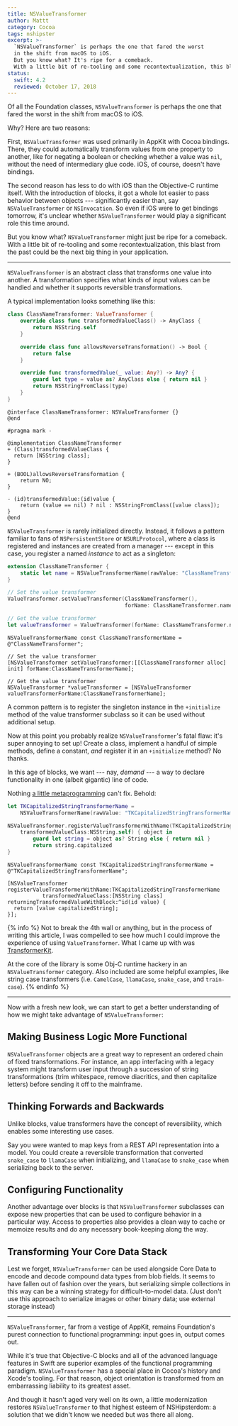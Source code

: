 ```yaml
---
title: NSValueTransformer
author: Mattt
category: Cocoa
tags: nshipster
excerpt: >-
  `NSValueTransformer` is perhaps the one that fared the worst
  in the shift from macOS to iOS.
  But you know what? It's ripe for a comeback. 
  With a little bit of re-tooling and some recontextualization, this blast from the past could be the next big thing in your application.
status:
  swift: 4.2
  reviewed: October 17, 2018
---
```


Of all the Foundation classes,
`NSValueTransformer` is perhaps the one that fared the worst
in the shift from macOS to iOS.

Why? Here are two reasons:

First,
`NSValueTransformer` was used primarily in AppKit with Cocoa bindings.
There, they could automatically transform values from one property to another,
like for negating a boolean or checking whether a value was `nil`,
without the need of intermediary glue code.
iOS, of course, doesn't have bindings.

The second reason has less to do with iOS than the Objective-C runtime itself.
With the introduction of blocks,
it got a whole lot easier to pass behavior between objects ---
significantly easier than, say `NSValueTransformer` or `NSInvocation`.
So even if iOS were to get bindings tomorrow,
it's unclear whether `NSValueTransformer`
would play a significant role this time around.

But you know what?
`NSValueTransformer` might just be ripe for a comeback.
With a little bit of re-tooling and some recontextualization,
this blast from the past could be the next big thing in your application.

---

`NSValueTransformer` is an abstract class that transforms one value into another.
A transformation specifies what kinds of input values can be handled
and whether it supports reversible transformations.

A typical implementation looks something like this:

```swift
class ClassNameTransformer: ValueTransformer {
    override class func transformedValueClass() -> AnyClass {
        return NSString.self
    }

    override class func allowsReverseTransformation() -> Bool {
        return false
    }

    override func transformedValue(_ value: Any?) -> Any? {
        guard let type = value as? AnyClass else { return nil }
        return NSStringFromClass(type)
    }
}
```

```objc
@interface ClassNameTransformer: NSValueTransformer {}
@end

#pragma mark -

@implementation ClassNameTransformer
+ (Class)transformedValueClass {
  return [NSString class];
}

+ (BOOL)allowsReverseTransformation {
    return NO;
}

- (id)transformedValue:(id)value {
    return (value == nil) ? nil : NSStringFromClass([value class]);
}
@end
```

`NSValueTransformer` is rarely initialized directly.
Instead, it follows a pattern familiar to fans of
`NSPersistentStore` or `NSURLProtocol`,
where a class is registered and instances are created from a manager ---
except in this case, you register a named _instance_ to act as a singleton:

```swift
extension ClassNameTransformer {
    static let name = NSValueTransformerName(rawValue: "ClassNameTransformer")
}

// Set the value transformer
ValueTransformer.setValueTransformer(ClassNameTransformer(),
                                     forName: ClassNameTransformer.name)

// Get the value transformer
let valueTransformer = ValueTransformer(forName: ClassNameTransformer.name)
```

```objc
NSValueTransformerName const ClassNameTransformerName = @"ClassNameTransformer";

// Set the value transformer
[NSValueTransformer setValueTransformer:[[ClassNameTransformer alloc] init] forName:ClassNameTransformerName];

// Get the value transformer
NSValueTransformer *valueTransformer = [NSValueTransformer valueTransformerForName:ClassNameTransformerName];
```

A common pattern is to register the singleton instance
in the `+initialize` method of the value transformer subclass
so it can be used without additional setup.

Now at this point you probably realize `NSValueTransformer`'s fatal flaw:
it's super annoying to set up!
Create a class,
implement a handful of simple methods,
define a constant,
_and_ register it in an `+initialize` method? No thanks.

In this age of blocks,
we want --- nay, _demand_ ---
a way to declare functionality in one (albeit gigantic) line of code.

Nothing [a little metaprogramming](https://github.com/mattt/TransformerKit/blob/master/TransformerKit/NSValueTransformer%2BTransformerKit.m#L36) can't fix.
Behold:

```swift
let TKCapitalizedStringTransformerName =
    NSValueTransformerName(rawValue: "TKCapitalizedStringTransformerName")

NSValueTransformer.registerValueTransformerWithName(TKCapitalizedStringTransformerName,
    transformedValueClass:NSString.self) { object in
        guard let string = object as? String else { return nil }
        return string.capitalized
}
```

```objc
NSValueTransformerName const TKCapitalizedStringTransformerName = @"TKCapitalizedStringTransformerName";

[NSValueTransformer registerValueTransformerWithName:TKCapitalizedStringTransformerName
           transformedValueClass:[NSString class]
returningTransformedValueWithBlock:^id(id value) {
  return [value capitalizedString];
}];
```

{% info %}
Not to break the 4th wall or anything,
but in the process of writing this article,
I was compelled to see how much I could improve
the experience of using `ValueTransformer`.
What I came up with was
[TransformerKit](https://github.com/mattt/TransformerKit).

At the core of the library is some Obj-C runtime hackery
in an `NSValueTransformer` category.
Also included are some helpful examples,
like string case transformers
(i.e. `CamelCase`, `llamaCase`, `snake_case`, and `train-case`).
{% endinfo %}

---

Now with a fresh new look,
we can start to get a better understanding of
how we might take advantage of `NSValueTransformer`:

## Making Business Logic More Functional

`NSValueTransformer` objects are a great way to represent
an ordered chain of fixed transformations.
For instance, an app interfacing with a legacy system
might transform user input through a succession of string transformations
(trim whitespace, remove diacritics, and then capitalize letters)
before sending it off to the mainframe.

## Thinking Forwards and Backwards

Unlike blocks, value transformers have the concept of reversibility,
which enables some interesting use cases.

Say you were wanted to map keys from a REST API representation into a model.
You could create a reversible transformation that converted `snake_case` to `llamaCase` when initializing,
and `llamaCase` to `snake_case` when serializing back to the server.

## Configuring Functionality

Another advantage over blocks is that
`NSValueTransformer` subclasses can expose new properties
that can be used to configure behavior in a particular way.
Access to properties also provides a clean way to cache or memoize results
and do any necessary book-keeping along the way.

## Transforming Your Core Data Stack

Lest we forget,
`NSValueTransformer` can be used alongside Core Data
to encode and decode compound data types from blob fields.
It seems to have fallen out of fashion over the years,
but serializing simple collections in this way
can be a winning strategy for difficult-to-model data.
(Just don't use this approach to serialize images or other binary data;
use external storage instead)

---

`NSValueTransformer`,
far from a vestige of AppKit,
remains Foundation's purest connection to functional programming:
input goes in, output comes out.

While it's true that Objective-C blocks
and all of the advanced language features in Swift
are superior examples of the functional programming paradigm.
`NSValueTransformer` has a special place in Cocoa's history and Xcode's tooling.
For that reason, object orientation is transformed
from an embarrassing liability to its greatest asset.

And though it hasn't aged very well on its own,
a little modernization restores `NSValueTransformer`
to that highest esteem of NSHipsterdom:
a solution that we didn't know we needed
but was there all along.
